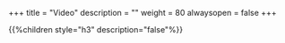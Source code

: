 +++
title = "Video"
description = ""
weight = 80
alwaysopen = false
+++

{{%children style="h3" description="false"%}}